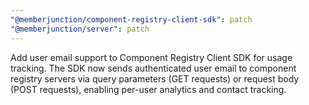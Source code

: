```yaml
---
"@memberjunction/component-registry-client-sdk": patch
"@memberjunction/server": patch
---
```


Add user email support to Component Registry Client SDK for usage tracking. The SDK now sends authenticated user email to component registry servers via query parameters (GET requests) or request body (POST requests), enabling per-user analytics and contact tracking.
